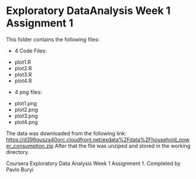 # Exploratory DataAnalysis Week 1 Assignment 1
This folder contains the following files:

- 4 Code Files:
* plot1.R
* plot2.R
* plot3.R
* plot4.R

- 4 png files:
* plot1.png
* plot2.png
* plot3.png
* plot4.png

The data was downloaded from the following link: https://d396qusza40orc.cloudfront.net/exdata%2Fdata%2Fhousehold_power_consumption.zip
After that the file was unziped and stored in the working directory.

Coursera Exploratory Data Analysis Week 1 Assignment 1. Completed by Pavlo Buryi 